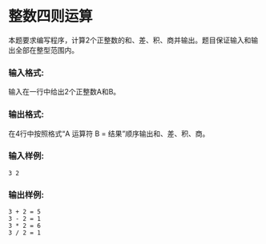 # 整数四则运算
本题要求编写程序，计算2个正整数的和、差、积、商并输出。题目保证输入和输出全部在整型范围内。

### 输入格式:
输入在一行中给出2个正整数A和B。

### 输出格式:
在4行中按照格式“A 运算符 B = 结果”顺序输出和、差、积、商。

### 输入样例:
```
3 2
```
### 输出样例:
```
3 + 2 = 5
3 - 2 = 1
3 * 2 = 6
3 / 2 = 1
```